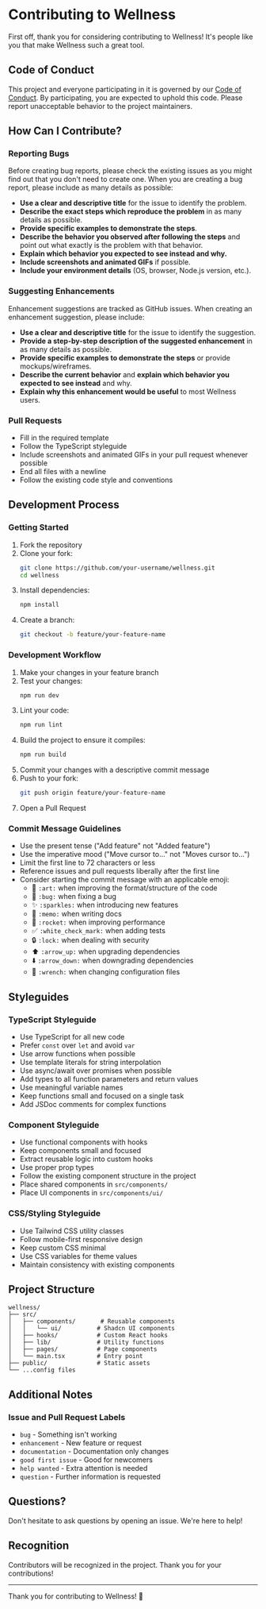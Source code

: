 # Contributing to Wellness

First off, thank you for considering contributing to Wellness! It's people like you that make Wellness such a great tool.

## Code of Conduct

This project and everyone participating in it is governed by our [Code of Conduct](CODE_OF_CONDUCT.md). By participating, you are expected to uphold this code. Please report unacceptable behavior to the project maintainers.

## How Can I Contribute?

### Reporting Bugs

Before creating bug reports, please check the existing issues as you might find out that you don't need to create one. When you are creating a bug report, please include as many details as possible:

* **Use a clear and descriptive title** for the issue to identify the problem.
* **Describe the exact steps which reproduce the problem** in as many details as possible.
* **Provide specific examples to demonstrate the steps**.
* **Describe the behavior you observed after following the steps** and point out what exactly is the problem with that behavior.
* **Explain which behavior you expected to see instead and why.**
* **Include screenshots and animated GIFs** if possible.
* **Include your environment details** (OS, browser, Node.js version, etc.).

### Suggesting Enhancements

Enhancement suggestions are tracked as GitHub issues. When creating an enhancement suggestion, please include:

* **Use a clear and descriptive title** for the issue to identify the suggestion.
* **Provide a step-by-step description of the suggested enhancement** in as many details as possible.
* **Provide specific examples to demonstrate the steps** or provide mockups/wireframes.
* **Describe the current behavior** and **explain which behavior you expected to see instead** and why.
* **Explain why this enhancement would be useful** to most Wellness users.

### Pull Requests

* Fill in the required template
* Follow the TypeScript styleguide
* Include screenshots and animated GIFs in your pull request whenever possible
* End all files with a newline
* Follow the existing code style and conventions

## Development Process

### Getting Started

1. Fork the repository
2. Clone your fork:
   ```bash
   git clone https://github.com/your-username/wellness.git
   cd wellness
   ```
3. Install dependencies:
   ```bash
   npm install
   ```
4. Create a branch:
   ```bash
   git checkout -b feature/your-feature-name
   ```

### Development Workflow

1. Make your changes in your feature branch
2. Test your changes:
   ```bash
   npm run dev
   ```
3. Lint your code:
   ```bash
   npm run lint
   ```
4. Build the project to ensure it compiles:
   ```bash
   npm run build
   ```
5. Commit your changes with a descriptive commit message
6. Push to your fork:
   ```bash
   git push origin feature/your-feature-name
   ```
7. Open a Pull Request

### Commit Message Guidelines

* Use the present tense ("Add feature" not "Added feature")
* Use the imperative mood ("Move cursor to..." not "Moves cursor to...")
* Limit the first line to 72 characters or less
* Reference issues and pull requests liberally after the first line
* Consider starting the commit message with an applicable emoji:
  * 🎨 `:art:` when improving the format/structure of the code
  * 🐛 `:bug:` when fixing a bug
  * ✨ `:sparkles:` when introducing new features
  * 📝 `:memo:` when writing docs
  * 🚀 `:rocket:` when improving performance
  * ✅ `:white_check_mark:` when adding tests
  * 🔒 `:lock:` when dealing with security
  * ⬆️ `:arrow_up:` when upgrading dependencies
  * ⬇️ `:arrow_down:` when downgrading dependencies
  * 🔧 `:wrench:` when changing configuration files

## Styleguides

### TypeScript Styleguide

* Use TypeScript for all new code
* Prefer `const` over `let` and avoid `var`
* Use arrow functions when possible
* Use template literals for string interpolation
* Use async/await over promises when possible
* Add types to all function parameters and return values
* Use meaningful variable names
* Keep functions small and focused on a single task
* Add JSDoc comments for complex functions

### Component Styleguide

* Use functional components with hooks
* Keep components small and focused
* Extract reusable logic into custom hooks
* Use proper prop types
* Follow the existing component structure in the project
* Place shared components in `src/components/`
* Place UI components in `src/components/ui/`

### CSS/Styling Styleguide

* Use Tailwind CSS utility classes
* Follow mobile-first responsive design
* Keep custom CSS minimal
* Use CSS variables for theme values
* Maintain consistency with existing components

## Project Structure

```
wellness/
├── src/
│   ├── components/       # Reusable components
│   │   └── ui/          # Shadcn UI components
│   ├── hooks/           # Custom React hooks
│   ├── lib/             # Utility functions
│   ├── pages/           # Page components
│   └── main.tsx         # Entry point
├── public/              # Static assets
└── ...config files
```

## Additional Notes

### Issue and Pull Request Labels

* `bug` - Something isn't working
* `enhancement` - New feature or request
* `documentation` - Documentation only changes
* `good first issue` - Good for newcomers
* `help wanted` - Extra attention is needed
* `question` - Further information is requested

## Questions?

Don't hesitate to ask questions by opening an issue. We're here to help!

## Recognition

Contributors will be recognized in the project. Thank you for your contributions!

---

Thank you for contributing to Wellness! 🎉
